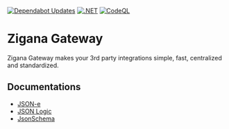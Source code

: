 [![Dependabot Updates](https://github.com/Coreeple/zigana/actions/workflows/dependabot/dependabot-updates/badge.svg)](https://github.com/Coreeple/zigana/actions/workflows/dependabot/dependabot-updates)
[![.NET](https://github.com/Coreeple/zigana/actions/workflows/dotnet.yml/badge.svg)](https://github.com/Coreeple/zigana/actions/workflows/dotnet.yml)
[![CodeQL](https://github.com/Coreeple/zigana/actions/workflows/github-code-scanning/codeql/badge.svg)](https://github.com/Coreeple/zigana/actions/workflows/github-code-scanning/codeql)

# Zigana Gateway

Zigana Gateway makes your 3rd party integrations simple, fast, centralized and standardized.

## Documentations

* [JSON-e](https://docs.json-everything.net/json-e/basics/)
* [JSON Logic](https://docs.json-everything.net/logic/basics/)
* [JsonSchema](https://docs.json-everything.net/schema/basics/)
